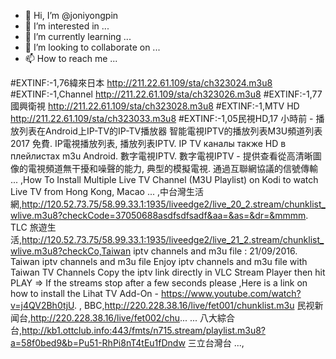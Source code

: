 - 👋 Hi, I’m @joniyongpin
- 👀 I’m interested in ...
- 🌱 I’m currently learning ...
- 💞️ I’m looking to collaborate on ...
- 📫 How to reach me ...

<!---
joniyongpin/joniyongpin is a ✨ special ✨ repository because its `README.md` (this file) appears on your GitHub profile.
You can click the Preview link to take a look at your changes.
--->
#EXTINF:-1,76緯來日本 http://211.22.61.109/sta/ch323024.m3u8 #EXTINF:-1,Channel http://211.22.61.109/sta/ch323026.m3u8 #EXTINF:-1,77國興衛視 http://211.22.61.109/sta/ch323028.m3u8 #EXTINF:-1,MTV HD http://211.22.61.109/sta/ch323033.m3u8 #EXTINF:-1,05民視HD,17 小時前 - 播放列表在Android上IP-TV的IP-TV播放器 智能電視IPTV的播放列表M3U頻道列表2017 免費. IP電視播放列表, 播放列表IPTV. IP TV каналы также HD в плейлистах m3u Android. 數字電視IPTV. 數字電視IPTV - 提供查看從高清晰圖像的電視頻道無干擾和噪聲的能力, 典型的模擬電視. 通過互聯網協議的信號傳輸 ... ,How To Install Multiple Live TV Channel (M3U Playlist) on Kodi to watch Live TV from Hong Kong, Macao ... ,中台灣生活網,http://120.52.73.75/58.99.33.1:1935/liveedge2/live_20_2.stream/chunklist_wlive.m3u8?checkCode=37050688asdfsdfsadf&aa=&as=&dr=&mmmm. TLC 旅遊生活,http://120.52.73.75/58.99.33.1:1935/liveedge2/live_21_2.stream/chunklist_wlive.m3u8?checkCo,Taiwan iptv channels and m3u file : 21/09/2016. Taiwan iptv channels and m3u file Enjoy iptv channels and m3u file with Taiwan TV Channels Copy the iptv link directly in VLC Stream Player then hit PLAY => If the streams stop after a few seconds please ,Here is a link on how to install the Lihat TV Add-On - https://www.youtube.com/watch?v=j4QV2Bh0tjU. , BBC,http://220.228.38.16/live/fet001/chunklist.m3u 民视新闻台,http://220.228.38.16/live/fet002/chu... ... 八大綜合台,http://kb1.ottclub.info:443/fmts/n715.stream/playlist.m3u8?a=58f0bed9&b=Pu51-RhPi8nT4tEu1fDndw 三立台灣台 ...,
